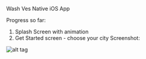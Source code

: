 Wash Ves Native iOS App

Progress so far:

1. Splash Screen with animation
2. Get Started screen - choose your city
Screenshot:

![alt tag](https://www.dropbox.com/s/x0pbpqggbjsj3oa/Simulator%20Screen%20Shot%20Aug%206%2C%202017%2C%2010.40.42%20PM.png?dl=0)
